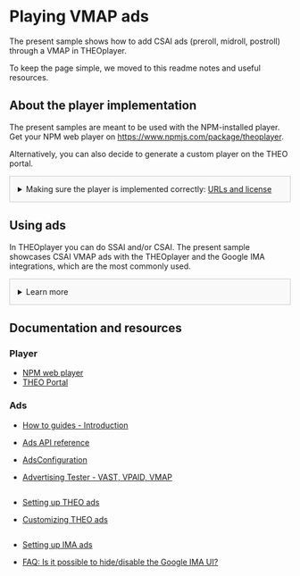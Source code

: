 # Playing VMAP ads
The present sample shows how to add CSAI ads (preroll, midroll, postroll) through a VMAP in THEOplayer.

To keep the page simple, we moved to this readme notes and useful resources.

## About the player implementation
The present samples are meant to be used with the NPM-installed player. Get your NPM web player on https://www.npmjs.com/package/theoplayer.

Alternatively, you can also decide to generate a custom player on the THEO portal.

<details style="border:1px solid #ccc;padding:1em; background-color:#f9f9f9">
  <summary>Making sure the player is implemented correctly: <u>URLs and license</u></summary>

### Check the URLs
Once you have installed your player, check whether the following URLs need changing to point to the folder containing the player SDK:
* UI CSS library: `href="../../node_modules/theoplayer/ui.css"`
* THEOplayer library: `src="../../node_modules/theoplayer/THEOplayer.js"`
* libraryLocation: `libraryLocation: "../../node_modules/theoplayer/"`

### License
The license included in the implementation only allows for playback on _localhost_.
To play on any other domains, as well as to make sure your license doesn't expire, get your license on  https://portal.theoplayer.com.
</details>

## Using ads
In THEOplayer you can do SSAI and/or CSAI.
The present sample showcases CSAI VMAP ads with the THEOplayer and the Google IMA integrations, which are the most commonly used.

<details style="border:1px solid #ccc;padding:1em; background-color:#f9f9f9">
  <summary>Learn more</summary>

### Notes about the THEOplayer integration
Ads can be played in THEOplayer out of the box with the THEO integration. For this, you don't need to add any library, nor to specify any integration in your adSource.

The UI, including the language, is customizable. Check the links below for related resources.

### Notes about the Google IMA integration
Ads can also be played in THEOplayer with the Google IMA integration. For this, the IMA library is needed. You also need to specify `integration: 'google-ima'` in your adSource.

Some aspects of the UI are customizable, but since IMA ads play in an `<iframe>`, this cannot be changed at will. Check the links below for related resources.
</details>

## Documentation and resources
### Player
* [NPM web player](https://www.npmjs.com/package/theoplayer)
* [THEO Portal](https://portal.theoplayer.com)

### Ads
* [How to guides - Introduction](https://docs.theoplayer.com/how-to-guides/01-ads/00-introduction.md)
* [Ads API reference](https://docs.theoplayer.com/api-reference/web/theoplayer.ads.md)
* [AdsConfiguration](https://docs.theoplayer.com/api-reference/web/theoplayer.adsconfiguration.md)
* [Advertising Tester - VAST, VPAID, VMAP](https://www.theoplayer.com/theoplayer-demo-advertisement-tester-vpaid-vast-vmap)
  
* [Setting up THEO ads](https://docs.theoplayer.com/how-to-guides/01-ads/03-how-to-set-up-vast-and-vmap.md)
  <span style="display: inline-block;height:2em"></span>
* [Customizing THEO ads](https://docs.theoplayer.com/how-to-guides/01-ads/02-customizing-the-ad-overlay-text.md)

* [Setting up IMA ads](https://docs.theoplayer.com/how-to-guides/01-ads/10-google-ima.md)
  <span style="display: inline-block;height:2em"></span>
* [FAQ: Is it possible to hide/disable the Google IMA UI?](https://docs.theoplayer.com/how-to-guides/11-ui/05-is-it-possible-to-hide-googla-ima.md)




